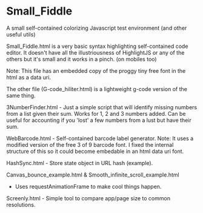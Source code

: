 # Small_Fiddle
A small self-contained colorizing Javascript test environment
(and other useful utils)

Small_Fiddle.html is a very basic syntax highlighting
self-contained code editor.  It doesn't have all the
illustriousness of HighlightJS or any of the others but
it's small and it works in a pinch.  (on mobiles too)

Note:  This file has an embedded copy of the proggy
tiny free font in the html as a data uri.

The other file (G-code_hiliter.html) is a lightweight
g-code version of the same thing.

3NumberFinder.html - Just a simple script that will identify
missing numbers from a list given their sum.  Works for
1, 2 and 3 numbers added.  Can be useful for accounting
if you 'lost' a few numbers from a lust but have their
sum.

WebBarcode.html - Self-contained barcode label generator.
Note:  It uses a modified version of the free 3 of 9
barcode font.  I fixed the internal structure of this so
it could become embedable in an html data uri font.

HashSync.html - Store state object in URL hash (example).

Canvas_bounce_example.html & Smooth_infinite_scroll_example.html
 - Uses requestAnimationFrame to make cool things happen.

Screenly.html - Simple tool to compare app/page size to
common resolutions.
